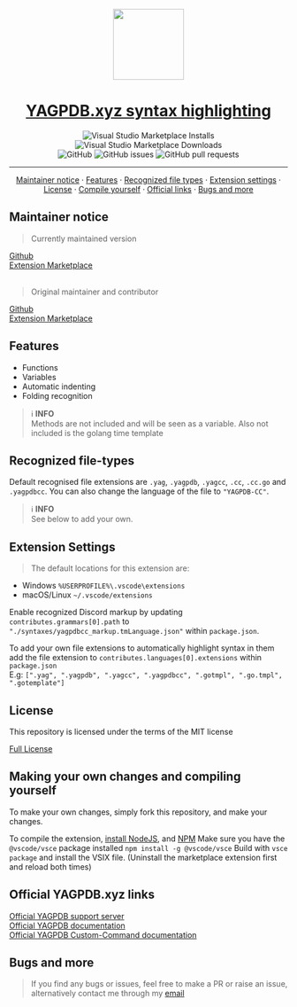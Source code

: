 <p align="center">
  <a href="https://github.com/ranger-4297/yagpdb-ccs">
    <picture>
      <img src="https://yagpdb.xyz/static/img/logo_y.png" height="128">
    </picture>
    <h1 align="center">YAGPDB.xyz syntax highlighting</h1>
  </a>
</p>

<div align="center">
<img alt="Visual Studio Marketplace Installs" src="https://img.shields.io/visual-studio-marketplace/i/ranger-4297.yagpdb-cc-updated">
<img alt="Visual Studio Marketplace Downloads" src="https://img.shields.io/visual-studio-marketplace/d/ranger-4297.yagpdb-cc-updated">
<br />
<img alt="GitHub" src="https://img.shields.io/github/license/Ranger-4297/YAGPDB-CC-EXT">
<img alt="GitHub issues" src="https://img.shields.io/github/issues/Ranger-4297/YAGPDB-CC-EXT">
<img alt="GitHub pull requests" src="https://img.shields.io/github/issues-pr/Ranger-4297/YAGPDB-CC-EXT">
</div>

<hr />
<div>
  <p align="center">
    <a href="#maintainer-notice">Maintainer notice</a>
    ·
    <a href="#features">Features</a>
    ·
    <a href="#recognized-file-types">Recognized file types</a>
    ·
    <a href="#extension-settings">Extension settings</a>
    ·
    <a href="#license">License</a>
    ·
    <a href="#making-your-own-changes-and-compiling-yourself">Compile yourself</a>
    ·
    <a href="#official-yagpdbxyz-links">Official links</a>
    ·
    <a href="#bugs-and-more">Bugs and more</a>
  </p>
</div>

## Maintainer notice
<blockquote> Currently maintained version </blockquote>

[Github](https://github.com/ranger-4297/yagpdb-cc-ext)<br />
[Extension Marketplace](https://marketplace.visualstudio.com/items?itemName=ranger-4297.yagpdb-cc-updated)
<br />
<br />
<blockquote> Original maintainer and contributor </blockquote>

[Github](https://github.com/SpecialEliteSNP/yagpdb-cc-ext)<br />
[Extension Marketplace](https://marketplace.visualstudio.com/items?itemName=SpecialEliteSNP.yagpdb-cc)

## Features
- Functions
- Variables
- Automatic indenting
- Folding recognition

> ℹ️ **INFO**<br />
> Methods are not included and will be seen as a variable. Also not included is the golang time template

## Recognized file-types

Default recognised file extensions are `.yag`, `.yagpdb`, `.yagcc`, `.cc`, `.cc.go` and `.yagpdbcc`. 
You can also change the language of the file to `"YAGPDB-CC"`.

> ℹ️ **INFO**<br />
> See below to add your own.

## Extension Settings
> The default locations for this extension are:
- Windows `%USERPROFILE%\.vscode\extensions`
- macOS/Linux `~/.vscode/extensions`

Enable recognized Discord markup by updating `contributes.grammars[0].path` to `"./syntaxes/yagpdbcc_markup.tmLanguage.json"` within `package.json`.

To add your own file extensions to automatically highlight syntax in them add the file extension to `contributes.languages[0].extensions` within `package.json`<br />
E.g: `[".yag", ".yagpdb", ".yagcc", ".yagpdbcc", ".gotmpl", ".go.tmpl", ".gotemplate"]`

## License

<p>This repository is licensed under the terms of the MIT license</p>

<a href="https://github.com/Ranger-4297/yagpdb-cc-ext/blob/main/LICENSE">Full License</a><br>

## Making your own changes and compiling yourself
To make your own changes, simply fork this repository, and make your changes. 

To compile the extension, [install NodeJS](https://nodejs.org/en), and [NPM](https://www.npmjs.com/) 
Make sure you have the `@vscode/vsce` package installed `npm install -g @vscode/vsce` 
Build with `vsce package` and install the VSIX file. (Uninstall the marketplace extension first and reload both times)

## Official YAGPDB.xyz links
<a href="https://discord.gg/4uY54rw">Official YAGPDB support server</a><br> 
<a href="https://docs.yagpdb.xyz/">Official YAGPDB documentation</a><br>
<a href="https://learn.yagpdb.xyz/">Official YAGPDB Custom-Command documentation</a>

## Bugs and more
<blockquote>If you find any bugs or issues, feel free to make a PR or raise an issue, alternatively contact me through my <a href="mailto:a.rhyker@gmail.com">email</a></blockquote>